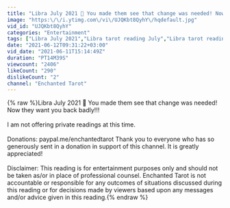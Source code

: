 ```yaml
---
title: "Libra July 2021 🔮 You made them see that change was needed! Now they want you back badly!!!"
image: "https:\/\/i.ytimg.com\/vi\/UJQKbt8QyhY\/hqdefault.jpg"
vid_id: "UJQKbt8QyhY"
categories: "Entertainment"
tags: ["Libra July 2021","Libra tarot reading July","Libra tarot reading"]
date: "2021-06-12T09:31:22+03:00"
vid_date: "2021-06-11T15:14:49Z"
duration: "PT14M39S"
viewcount: "2406"
likeCount: "290"
dislikeCount: "2"
channel: "Enchanted Tarot"
---
```

{% raw %}Libra July 2021 🔮 You made them see that change was needed! Now they want you back badly!!!<br /><br />I am not offering private readings at this time.<br /><br />Donations:  paypal.me/enchantedtarot  Thank you to everyone who has so generously sent in a donation in support of this channel. It is greatly appreciated!<br /><br />Disclaimer:  This reading is for entertainment purposes only and should not be taken as/or in place of professional counsel. Enchanted Tarot is not accountable or responsible for any outcomes of situations discussed during this reading or for decisions made by viewers based upon any messages and/or advice given in this reading.{% endraw %}
